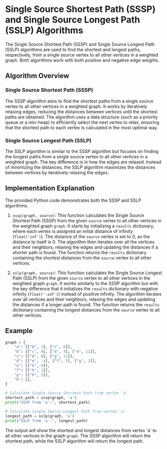 # Single Source Shortest Path (SSSP) and Single Source Longest Path (SSLP) Algorithms

The Single Source Shortest Path (SSSP) and Single Source Longest Path (SSLP) algorithms are used to find the shortest and longest paths, respectively, from a single source vertex to all other vertices in a weighted graph. Both algorithms work with both positive and negative edge weights.

## Algorithm Overview

### Single Source Shortest Path (SSSP)

The SSSP algorithm aims to find the shortest paths from a single source vertex to all other vertices in a weighted graph. It works by iteratively relaxing edges, reducing the distances between vertices until the shortest paths are obtained. The algorithm uses a data structure (such as a priority queue or a min-heap) to efficiently select the next vertex to relax, ensuring that the shortest path to each vertex is calculated in the most optimal way.

### Single Source Longest Path (SSLP)

The SSLP algorithm is similar to the SSSP algorithm but focuses on finding the longest paths from a single source vertex to all other vertices in a weighted graph. The key difference is in how the edges are relaxed. Instead of minimizing the distances, the SSLP algorithm maximizes the distances between vertices by iteratively relaxing the edges.

## Implementation Explanation

The provided Python code demonstrates both the SSSP and SSLP algorithms.

1. `sssp(graph, source)`: This function calculates the Single Source Shortest Path (SSSP) from the given `source` vertex to all other vertices in the weighted graph `graph`. It starts by initializing a `results` dictionary, where each vertex is assigned an initial distance of infinity (`float('inf')`). The distance of the `source` vertex is set to 0, as the distance to itself is 0. The algorithm then iterates over all the vertices and their neighbors, relaxing the edges and updating the distances if a shorter path is found. The function returns the `results` dictionary containing the shortest distances from the `source` vertex to all other vertices.

2. `sslp(graph, source)`: This function calculates the Single Source Longest Path (SSLP) from the given `source` vertex to all other vertices in the weighted graph `graph`. It works similarly to the SSSP algorithm but with the key difference that it initializes the `results` dictionary with negative infinity (`float('-inf')`) instead of positive infinity. The algorithm iterates over all vertices and their neighbors, relaxing the edges and updating the distances if a longer path is found. The function returns the `results` dictionary containing the longest distances from the `source` vertex to all other vertices.

## Example

```python
graph = {
    "a": [["b", 3], ["c", 6]],
    "b": [["c", 4], ["d", 4], ["e", 11]],
    "c": [["d", 8], ["g", 11]],
    "d": [["e", -4], ["f", 5], ["g", 2]],
    "e": [["h", 9]],
    "f": [["h", 1]],
    "g": [["h", 2]],
    "h": [],
}

# Calculate Single Source Shortest Path from vertex 'a'
shortest_path = sssp(graph, 'a')
print("SSSP from 'a':", shortest_path)

# Calculate Single Source Longest Path from vertex 'a'
longest_path = sslp(graph, 'a')
print("SSLP from 'a':", longest_path)
```

The output will show the shortest and longest distances from vertex 'a' to all other vertices in the graph `graph`. The SSSP algorithm will return the shortest path, while the SSLP algorithm will return the longest path.
